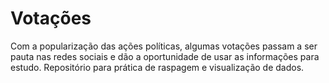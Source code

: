 # Votações
Com a popularização das ações políticas, algumas votações passam a ser pauta nas redes sociais e dão a oportunidade de usar as informações para estudo. Repositório para prática de raspagem e visualização de dados. 
